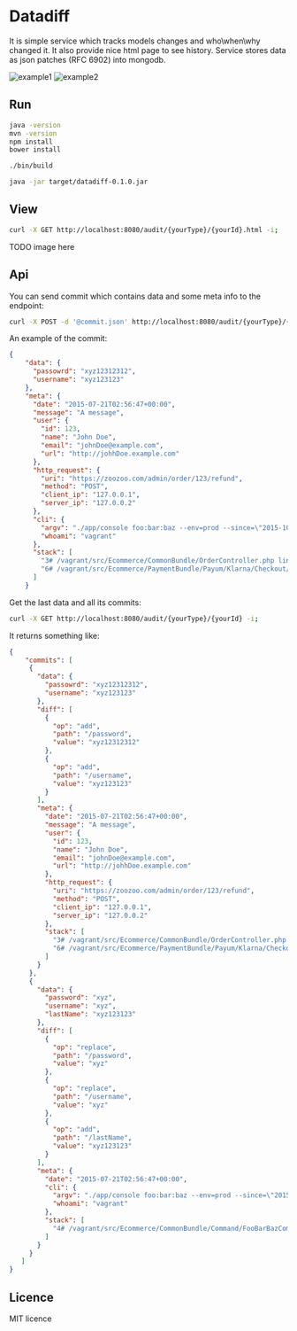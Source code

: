 Datadiff
========

It is simple service which tracks models changes and who\when\why changed it. It also provide nice html page to see history.
Service stores data as json patches (RFC 6902) into mongodb.

![example1](http://oi58.tinypic.com/xn66xl.jpg)
![example2](http://oi62.tinypic.com/28vep20.jpg)

Run
---

```bash
java -version
mvn -version
npm install
bower install

./bin/build

java -jar target/datadiff-0.1.0.jar
```

View
----

```bash
curl -X GET http://localhost:8080/audit/{yourType}/{yourId}.html -i;
```

TODO image here

Api
---

You can send commit which contains data and some meta info to the endpoint:

```bash
curl -X POST -d '@commit.json' http://localhost:8080/audit/{yourType}/{yourId}/commit -i -H "Content-Type: application/json";
```

An example of the commit:

```json
{
    "data": {
      "passowrd": "xyz12312312",
      "username": "xyz123123"
    },
    "meta": {
      "date": "2015-07-21T02:56:47+00:00",
      "message": "A message",
      "user": {
        "id": 123,
        "name": "John Doe",
        "email": "johnDoe@example.com",
        "url": "http://johhDoe.example.com"
      },
      "http_request": {
        "uri": "https://zoozoo.com/admin/order/123/refund",
        "method": "POST",
        "client_ip": "127.0.0.1",
        "server_ip": "127.0.0.2"
      },
      "cli": {
        "argv": "./app/console foo:bar:baz --env=prod --since=\"2015-10-10\" --until=\"2015-10-20\"",
        "whoami": "vagrant"
      },
      "stack": [
        "3# /vagrant/src/Ecommerce/CommonBundle/OrderController.php line 45",
        "6# /vagrant/src/Ecommerce/PaymentBundle/Payum/Klarna/Checkout/Action/RefundAction.php line 100"
      ]
    }
```

Get the last data and all its commits:

```bash
curl -X GET http://localhost:8080/audit/{yourType}/{yourId} -i;
```

It returns something like:
```json
{
    "commits": [
     {
       "data": {
         "passowrd": "xyz12312312",
         "username": "xyz123123"
       },
       "diff": [
         {
           "op": "add",
           "path": "/password",
           "value": "xyz12312312"
         },
         {
           "op": "add",
           "path": "/username",
           "value": "xyz123123"
         }
       ],
       "meta": {
         "date": "2015-07-21T02:56:47+00:00",
         "message": "A message",
         "user": {
           "id": 123,
           "name": "John Doe",
           "email": "johnDoe@example.com",
           "url": "http://johhDoe.example.com"
         },
         "http_request": {
           "uri": "https://zoozoo.com/admin/order/123/refund",
           "method": "POST",
           "client_ip": "127.0.0.1",
           "server_ip": "127.0.0.2"
         },
         "stack": [
           "3# /vagrant/src/Ecommerce/CommonBundle/OrderController.php line 45",
           "6# /vagrant/src/Ecommerce/PaymentBundle/Payum/Klarna/Checkout/Action/RefundAction.php line 100"
         ]
       }
     },
     {
       "data": {
         "password": "xyz",
         "username": "xyz",
         "lastName": "xyz123123"
       },
       "diff": [
         {
           "op": "replace",
           "path": "/password",
           "value": "xyz"
         },
         {
           "op": "replace",
           "path": "/username",
           "value": "xyz"
         },
         {
           "op": "add",
           "path": "/lastName",
           "value": "xyz123123"
         }
       ],
       "meta": {
         "date": "2015-07-21T02:56:47+00:00",
         "cli": {
           "argv": "./app/console foo:bar:baz --env=prod --since=\"2015-10-10\" --until=\"2015-10-20\"",
           "whoami": "vagrant"
         },
         "stack": [
           "4# /vagrant/src/Ecommerce/CommonBundle/Command/FooBarBazCommand.php line 45"
         ]
       }
     }
   ]
}
```

Licence
-------

MIT licence

